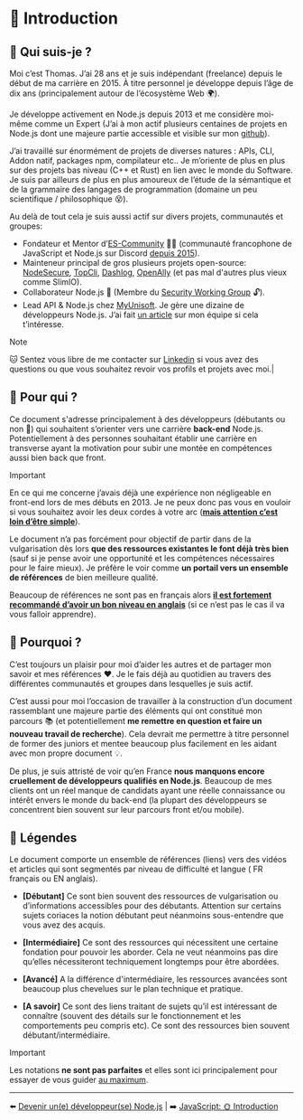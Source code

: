 # 👋 Introduction

## 👀 Qui suis-je ?

Moi c’est Thomas. J’ai 28 ans et je suis indépendant (freelance) depuis le début de ma carrière en 2015. À titre personnel je développe depuis l’âge de dix ans (principalement autour de l’écosystème Web 🌍).

Je développe activement en Node.js depuis 2013 et me considère moi-même comme un Expert (J’ai à mon actif plusieurs centaines de projets en Node.js dont une majeure partie accessible et visible sur mon [github](https://github.com/fraxken)).

J’ai travaillé sur énormément de projets de diverses natures : APIs, CLI, Addon natif, packages npm, compilateur etc.. Je m’oriente de plus en plus sur des projets bas niveau (C++ et Rust) en lien avec le monde du Software. Je suis par ailleurs de plus en plus amoureux de l’étude de la sémantique et de la grammaire des langages de programmation (domaine un peu scientifique / philosophique 😵).

Au delà de tout cela je suis aussi actif sur divers projets, communautés et groupes:

- Fondateur et Mentor d’[ES-Community](https://github.com/ES-Community) 💪🚀 (communauté francophone de JavaScript et Node.js sur Discord [depuis 2015](https://dev.to/fraxken/communaute-javascript-es-community-4nm3)).
- Mainteneur principal de gros plusieurs projets open-source: [NodeSecure](https://github.com/Nodesecure), [TopCli](https://github.com/topcli), [Dashlog](https://github.com/Dashlog), [OpenAlly](https://github.com/Openally) (et pas mal d'autres plus vieux comme SlimIO).
- Collaborateur Node.js 🐢 (Membre du [Security Working Group](https://github.com/nodejs/security-wg) 🔓).
- Lead API & Node.js chez [MyUnisoft](https://www.welcometothejungle.com/fr/companies/myunisoft). Je gère une dizaine de développeurs Node.js. J’ai fait [un article](https://dev.to/fraxken/myunisoft-l-aventure-node-js-12i3) sur mon équipe si cela t’intéresse.

> [!NOTE]
> 🐱 Sentez vous libre de me contacter sur [Linkedin](https://www.linkedin.com/in/thomas-gentilhomme/) si vous avez des questions ou que vous souhaitez revoir vos profils et projets avec moi.|

## 👊 Pour qui ?

Ce document s'adresse principalement à des développeurs (débutants ou non 🐣) qui souhaitent s’orienter vers une carrière **back-end** Node.js. Potentiellement à des personnes souhaitant établir une carrière en transverse ayant la motivation pour subir une montée en compétences aussi bien back que front.

> [!IMPORTANT]
> En ce qui me concerne j’avais déjà une expérience non négligeable en front-end lors de mes débuts en 2013. Je ne peux donc pas vous en vouloir si vous souhaitez avoir les deux cordes à votre arc (**<u>mais attention c’est loin d’être simple</u>**).

Le document n’a pas forcément pour objectif de partir dans de la vulgarisation dès lors **que des ressources existantes le font déjà très bien** (sauf si je pense avoir une opportunité et les compétences nécessaires pour le faire mieux). Je préfère le voir comme **un portail vers un ensemble de références** de bien meilleure qualité.

Beaucoup de références ne sont pas en français alors **<u>il est fortement recommandé d’avoir un bon niveau en anglais</u>** (si ce n’est pas le cas il va vous falloir apprendre).

## 💬 Pourquoi ?

C’est toujours un plaisir pour moi d’aider les autres et de partager mon savoir et mes références ❤️. Je le fais déjà au quotidien au travers des différentes communautés et groupes dans lesquelles je suis actif.

C’est aussi pour moi l’occasion de travailler à la construction d’un document rassemblant une majeure partie des éléments qui ont constitué mon parcours 📚 (et potentiellement **me remettre en question et faire un nouveau travail de recherche**). Cela devrait me permettre à titre personnel de former des juniors et mentee beaucoup plus facilement en les aidant avec mon propre document 💡.

De plus, je suis attristé de voir qu’en France __nous manquons encore cruellement de développeurs qualifiés en Node.js__. Beaucoup de mes clients ont un réel manque de candidats ayant une réelle connaissance ou intérêt envers le monde du back-end (la plupart des développeurs se concentrent bien souvent sur leur parcours front et/ou mobile).

## 📌 Légendes
Le document comporte un ensemble de références (liens) vers des vidéos et articles qui sont segmentés par niveau de difficulté et langue ( FR  français ou  EN  anglais).

- **[Débutant]**
Ce sont bien souvent des ressources de vulgarisation ou d’informations accessibles pour des débutants. Attention sur certains sujets coriaces la notion débutant peut néanmoins sous-entendre que vous avez des acquis.

- **[Intermédiaire]**
Ce sont des ressources qui nécessitent une certaine fondation pour pouvoir les aborder. Cela ne veut néanmoins pas dire qu’elles nécessiteront techniquement longtemps pour être abordées.

- **[Avancé]**
A la différence d'intermédiaire, les ressources avancées sont beaucoup plus chevelues sur le plan technique et pratique.

- **[A savoir]**
Ce sont des liens traitant de sujets qu’il est intéressant de connaître (souvent des détails sur le fonctionnement et les comportements peu compris etc). Ce sont des ressources bien souvent débutant/intermédiaire.

> [!IMPORTANT]
> Les notations **ne sont pas parfaites** et elles sont ici principalement pour essayer de vous guider <u>au maximum</u>.

---
⬅️ [Devenir un(e) développeur(se) Node.js](../../README.md) |
➡️ [JavaScript: 🌞 Introduction](../2-javascript/1-introduction.md)
